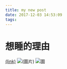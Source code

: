 ```yaml
---
title: my new post
date: 2017-12-03 14:53:09
tags:
---
```


# 想睡的理由
[(link)](http://i.imgur.com/5AsnVpF.jpg)
![(圖片)](http://i.imgur.com/5AsnVpF.jpg)
![圖](/balaway/img/kid.jpg)